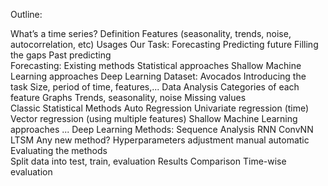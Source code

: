 Outline:


What’s a time series?
	Definition
    Features (seasonality, trends, noise, autocorrelation, etc)
    Usages
		Our Task: Forecasting
			Predicting future
			Filling the gaps
			Past predicting			
Forecasting:
	Existing methods
	    Statistical approaches
	    Shallow Machine Learning approaches
	    Deep Learning
Dataset: Avocados
	Introducing the task
	Size, period of time, features,...
	Data Analysis
		Categories of each feature
		Graphs
		Trends, seasonality, noise
		Missing values	
Classic Statistical Methods
	Auto Regression
		Univariate regression (time)
		Vector regression (using multiple features)
Shallow Machine Learning approaches
	...
Deep Learning Methods: Sequence Analysis
	RNN
	ConvNN
	LTSM
	Any new method?
Hyperparameters adjustment
	manual
	automatic
Evaluating the methods	
	Split data into test, train, evaluation
	Results
	Comparison
	Time-wise evaluation
